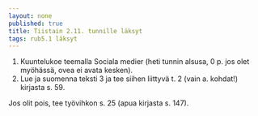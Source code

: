 ```yaml
---
layout: none
published: true
title: Tiistain 2.11. tunnille läksyt
tags: rub5.1 läksyt
---
```

1. Kuuntelukoe teemalla Sociala medier (heti tunnin alsusa, 0 p. jos olet myöhässä, ovea ei avata kesken).
2. Lue ja suomenna teksti 3 ja tee siihen liittyvä t. 2 (vain a. kohdat!) kirjasta s. 59.

Jos olit pois, tee työvihkon s. 25 (apua kirjasta s. 147).
